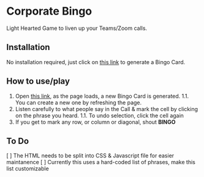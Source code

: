 # Corporate Bingo
Light Hearted Game to liven up your Teams/Zoom calls.

## Installation
No installation required, just click on [this link](https://arun-ks.github.io/CorporateBingo/) to generate a Bingo Card.
   
## How to use/play
1. Open [this link](https://arun-ks.github.io/CorporateBingo/), as the page loads, a new Bingo Card is generated. 
 1.1. You can create a new one by refreshing the page.
1. Listen carefully to what people say in the Call & mark the cell by clicking on the phrase you heard. 
  1.1. To undo selection, click the cell again
1. If you get to mark any row, or column or diagonal, shout **BINGO**


## To Do
[ ] The HTML needs to be split into CSS & Javascript file for easier maintanence
[ ] Currently this uses a hard-coded list of phrases, make this list customizable
